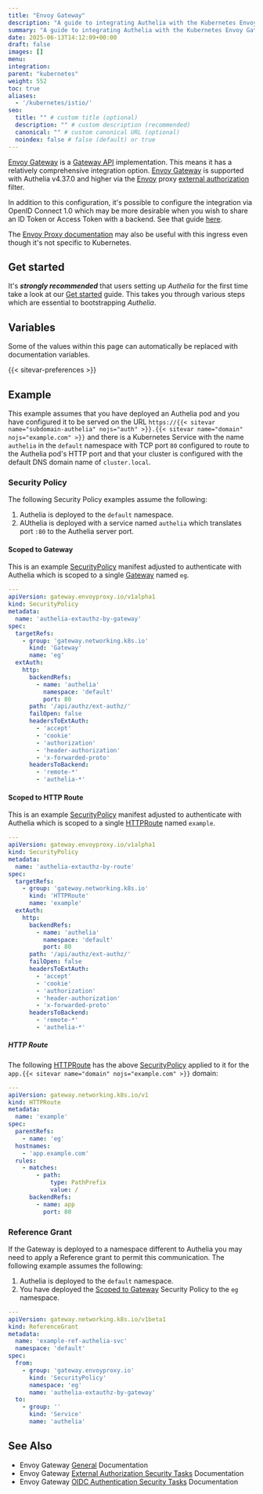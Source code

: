 ```yaml
---
title: "Envoy Gateway"
description: "A guide to integrating Authelia with the Kubernetes Envoy Gateway."
summary: "A guide to integrating Authelia with the Kubernetes Envoy Gateway."
date: 2025-06-13T14:12:09+00:00
draft: false
images: []
menu:
integration:
parent: "kubernetes"
weight: 552
toc: true
aliases:
  - '/kubernetes/istio/'
seo:
  title: "" # custom title (optional)
  description: "" # custom description (recommended)
  canonical: "" # custom canonical URL (optional)
  noindex: false # false (default) or true
---
```


[Envoy Gateway] is a [Gateway API] implementation. This means it has a relatively comprehensive integration option.
[Envoy Gateway] is supported with Authelia v4.37.0 and higher via the [Envoy] proxy [external authorization] filter.

In addition to this configuration, it's possible to configure the integration via OpenID Connect 1.0 which may be more
desirable when you wish to share an ID Token or Access Token with a backend. See that guide
[here](../../openid-connect/envoy-gateway/index.md).

The [Envoy Proxy documentation](../../proxies/envoy.md) may also be useful with this ingress even though it's not
specific to Kubernetes.

[external authorization]: https://www.envoyproxy.io/docs/envoy/latest/api-v3/extensions/filters/http/ext_authz/v3/ext_authz.proto.html#extensions-filters-http-ext-authz-v3-extauthz

## Get started

It's __*strongly recommended*__ that users setting up *Authelia* for the first time take a look at our
[Get started](../../prologue/get-started.md) guide. This takes you through various steps which are essential to
bootstrapping *Authelia*.

## Variables

Some of the values within this page can automatically be replaced with documentation variables.

{{< sitevar-preferences >}}

## Example

This example assumes that you have deployed an Authelia pod and you have configured it to be served on the URL
`https://{{< sitevar name="subdomain-authelia" nojs="auth" >}}.{{< sitevar name="domain" nojs="example.com" >}}` and
there is a Kubernetes Service with the name `authelia` in the `default` namespace with TCP port `80` configured to route
to the Authelia pod's HTTP port and that your cluster is configured with the default DNS domain name of `cluster.local`.

### Security Policy

The following Security Policy examples assume the following:

1. Authelia is deployed to the `default` namespace.
2. AUthelia is deployed with a service named `authelia` which translates port `:80` to the Authelia server port.

#### Scoped to Gateway

This is an example [SecurityPolicy] manifest adjusted to authenticate with Authelia which is scoped to a single
[Gateway] named `eg`.

```yaml {title="istio-operator.yml"}
---
apiVersion: gateway.envoyproxy.io/v1alpha1
kind: SecurityPolicy
metadata:
  name: 'authelia-extauthz-by-gateway'
spec:
  targetRefs:
    - group: 'gateway.networking.k8s.io'
      kind: 'Gateway'
      name: 'eg'
  extAuth:
    http:
      backendRefs:
        - name: 'authelia'
          namespace: 'default'
          port: 80
      path: '/api/authz/ext-authz/'
      failOpen: false
      headersToExtAuth:
        - 'accept'
        - 'cookie'
        - 'authorization'
        - 'header-authorization'
        - 'x-forwarded-proto'
      headersToBackend:
        - 'remote-*'
        - 'authelia-*'
```

#### Scoped to HTTP Route

This is an example [SecurityPolicy] manifest adjusted to authenticate with Authelia which is scoped to a single
[HTTPRoute] named `example`.

```yaml {title="istio-operator.yml"}
---
apiVersion: gateway.envoyproxy.io/v1alpha1
kind: SecurityPolicy
metadata:
  name: 'authelia-extauthz-by-route'
spec:
  targetRefs:
    - group: 'gateway.networking.k8s.io'
      kind: 'HTTPRoute'
      name: 'example'
  extAuth:
    http:
      backendRefs:
        - name: 'authelia'
          namespace: 'default'
          port: 80
      path: '/api/authz/ext-authz/'
      failOpen: false
      headersToExtAuth:
        - 'accept'
        - 'cookie'
        - 'authorization'
        - 'header-authorization'
        - 'x-forwarded-proto'
      headersToBackend:
        - 'remote-*'
        - 'authelia-*'
```

##### HTTP Route

The following [HTTPRoute] has the above [SecurityPolicy] applied to it for the
`app.{{< sitevar name="domain" nojs="example.com" >}}` domain:

```yaml {title="authoriztion-policy.yml"}
---
apiVersion: gateway.networking.k8s.io/v1
kind: HTTPRoute
metadata:
  name: 'example'
spec:
  parentRefs:
    - name: 'eg'
  hostnames:
    - 'app.example.com'
  rules:
    - matches:
        - path:
            type: PathPrefix
            value: /
      backendRefs:
        - name: app
          port: 80
```

### Reference Grant

If the Gateway is deployed to a namespace different to Authelia you may need to apply a Reference grant to permit this
communication. The following example assumes the following:

1. Authelia is deployed to the `default` namespace.
2. You have deployed the [Scoped to Gateway](#scoped-to-gateway) Security Policy to the `eg` namespace.

```yaml
---
apiVersion: gateway.networking.k8s.io/v1beta1
kind: ReferenceGrant
metadata:
  name: 'example-ref-authelia-svc'
  namespace: 'default'
spec:
  from:
    - group: 'gateway.envoyproxy.io'
      kind: 'SecurityPolicy'
      namespace: 'eg'
      name: 'authelia-extauthz-by-gateway'
  to:
    - group: ''
      kind: 'Service'
      name: 'authelia'
```

## See Also

- Envoy Gateway [General](https://gateway.envoyproxy.io/docs/) Documentation
- Envoy Gateway [External Authorization Security Tasks](https://gateway.envoyproxy.io/docs/tasks/security/ext-auth/) Documentation
- Envoy Gateway [OIDC Authentication Security Tasks](https://gateway.envoyproxy.io/docs/tasks/security/oidc/) Documentation

[Envoy Gateway]: https://gateway.envoyproxy.io/
[Gateway API]: https://gateway-api.sigs.k8s.io/
[SecurityPolicy]: https://gateway.envoyproxy.io/contributions/design/security-policy/
[HTTPRoute]: https://gateway-api.sigs.k8s.io/api-types/httproute/
[Gateway]: https://gateway-api.sigs.k8s.io/api-types/gateway/
[Envoy]: https://www.envoyproxy.io/

